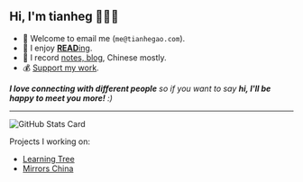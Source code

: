 <h2>Hi, I'm tianheg 👋👨‍💻</h2>

- 📧 Welcome to email me (`me@tianhegao.com`).
- 📖 I enjoy [**READ**ing](https://tianheg.xyz/tags/reading/).
- 📝 I record [notes, blog](https://tianheg.xyz), Chinese mostly.
- 💰 [Support my work](https://github.com/tianheg/sponsor).

<em><b>I love connecting with different people</b> so if you want to say <b>hi, I'll be happy to meet you more!</b> :)</em>

---

![GitHub Stats Card](https://readme-stats.tianheg.org/api?username=tianheg&show_icons=true)

Projects I working on:

- [Learning Tree](https://github.com/tianheg/learning-tree)
- [Mirrors China](https://github.com/tianheg/mirrors-china)
